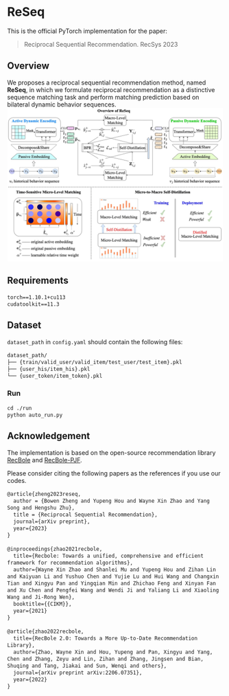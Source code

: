 # ReSeq

This is the official PyTorch implementation for the paper:

> Reciprocal Sequential Recommendation. RecSys 2023

## Overview

We proposes a reciprocal sequential recommendation method, named **ReSeq**, in which we formulate reciprocal recommendation as a distinctive sequence matching task and perform matching prediction based on bilateral dynamic behavior sequences.![model](./asset/model.jpg)

## Requirements

```
torch==1.10.1+cu113
cudatoolkit==11.3
```

## Dataset

`dataset_path` in `config.yaml` should contain the following files:

```
dataset_path/
├── {train/valid_user/valid_item/test_user/test_item}.pkl
├── {user_his/item_his}.pkl
└── {user_token/item_token}.pkl
```

### Run

```
cd ./run
python auto_run.py
```

## Acknowledgement

The implementation is based on the open-source recommendation library [RecBole](https://github.com/RUCAIBox/RecBole) and [RecBole-PJF](https://github.com/RUCAIBox/RecBole-PJF).

Please consider citing the following papers as the references if you use our codes.

```
@article{zheng2023reseq,
  author = {Bowen Zheng and Yupeng Hou and Wayne Xin Zhao and Yang Song and Hengshu Zhu},
  title = {Reciprocal Sequential Recommendation},
  journal={arXiv preprint},
  year={2023}
}

@inproceedings{zhao2021recbole,
  title={Recbole: Towards a unified, comprehensive and efficient framework for recommendation algorithms},
  author={Wayne Xin Zhao and Shanlei Mu and Yupeng Hou and Zihan Lin and Kaiyuan Li and Yushuo Chen and Yujie Lu and Hui Wang and Changxin Tian and Xingyu Pan and Yingqian Min and Zhichao Feng and Xinyan Fan and Xu Chen and Pengfei Wang and Wendi Ji and Yaliang Li and Xiaoling Wang and Ji-Rong Wen},
  booktitle={{CIKM}},
  year={2021}
}

@article{zhao2022recbole,
  title={RecBole 2.0: Towards a More Up-to-Date Recommendation Library},
  author={Zhao, Wayne Xin and Hou, Yupeng and Pan, Xingyu and Yang, Chen and Zhang, Zeyu and Lin, Zihan and Zhang, Jingsen and Bian, Shuqing and Tang, Jiakai and Sun, Wenqi and others},
  journal={arXiv preprint arXiv:2206.07351},
  year={2022}
}
```
